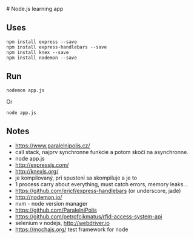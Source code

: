 # Node.js learning app

## Uses

```
npm install express --save
npm install express-handlebars --save
npm install knex --save
npm install nodemon --save
```

## Run

```
nodemon app.js
```

Or

```
node app.js
```

## Notes

- https://www.paralelnipolis.cz/
- call stack, najprv synchronne funkcie a potom skočí na asynchronne.
- node app.js
- http://expressjs.com/
- http://knexjs.org/
- je kompilovaný, pri spustení sa skompiluje a je to
- 1 process carry about everything, must catch errors, memory leaks...
- https://github.com/ericf/express-handlebars (or underscore, jade)
- http://nodemon.io/
- nvm - node version manager
- https://github.com/ParalelniPolis
- https://github.com/petrofcikmatus/rfid-access-system-api
- selenium v nodejs, http://webdriver.io
- https://mochajs.org/ test framework for node

